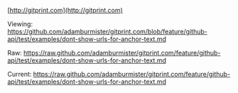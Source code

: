 [http://gitprint.com](http://gitprint.com)

Viewing:
https://github.com/adamburmister/gitprint.com/blob/feature/github-api/test/examples/dont-show-urls-for-anchor-text.md

Raw:
https://raw.github.com/adamburmister/gitprint.com/feature/github-api/test/examples/dont-show-urls-for-anchor-text.md

Current:
https://raw.github.com/adamburmister/gitprint.com/feature/github-api/test/examples/dont-show-urls-for-anchor-text.md